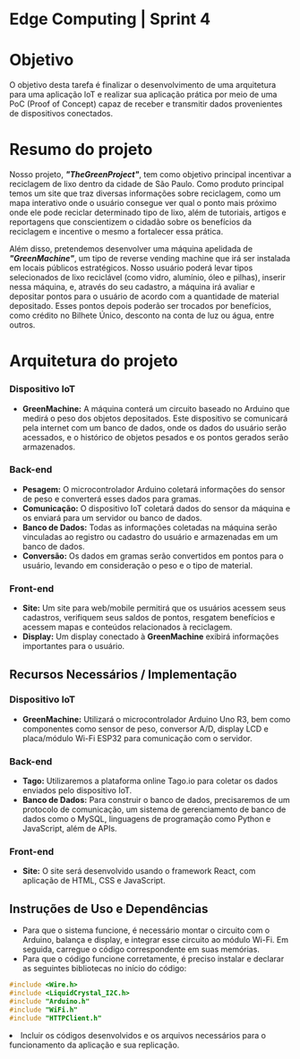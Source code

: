 # Edge Computing | Sprint 4

# Objetivo
O objetivo desta tarefa é finalizar o desenvolvimento de uma arquitetura para uma aplicação loT e realizar sua aplicação prática por meio de uma PoC (Proof of Concept) capaz de receber e transmitir dados provenientes de dispositivos conectados.

# Resumo do projeto
Nosso projeto, ***"TheGreenProject"***, tem como objetivo principal incentivar a reciclagem de lixo dentro da cidade de São Paulo. Como produto principal temos um site que traz diversas informações sobre reciclagem, como um mapa interativo onde o usuário consegue ver qual o ponto mais próximo onde ele pode reciclar determinado tipo de lixo, além de tutoriais, artigos e reportagens que conscientizem o cidadão sobre os benefícios da reciclagem e incentive o mesmo a fortalecer essa prática. 

Além disso, pretendemos desenvolver uma máquina apelidada de ***"GreenMachine"***, um tipo de reverse vending machine que irá ser instalada em locais públicos estratégicos. Nosso usuário poderá levar tipos selecionados de lixo reciclável (como vidro, alumínio, óleo e pilhas), inserir nessa máquina, e, através do seu cadastro, a máquina irá avaliar e depositar pontos para o usuário de acordo com a quantidade de material depositado. Esses pontos depois poderão ser trocados por benefícios, como crédito no Bilhete Único, desconto na conta de luz ou água, entre outros. 

# Arquitetura do projeto

### Dispositivo IoT

- **GreenMachine:** A máquina conterá um circuito baseado no Arduino que medirá o peso dos objetos depositados. Este dispositivo se comunicará pela internet com um banco de dados, onde os dados do usuário serão acessados, e o histórico de objetos pesados e os pontos gerados serão armazenados.

### Back-end

- **Pesagem:** O microcontrolador Arduino coletará informações do sensor de peso e converterá esses dados para gramas.
- **Comunicação:** O dispositivo IoT coletará dados do sensor da máquina e os enviará para um servidor ou banco de dados.
- **Banco de Dados:** Todas as informações coletadas na máquina serão vinculadas ao registro ou cadastro do usuário e armazenadas em um banco de dados.
- **Conversão:** Os dados em gramas serão convertidos em pontos para o usuário, levando em consideração o peso e o tipo de material.

### Front-end

- **Site:** Um site para web/mobile permitirá que os usuários acessem seus cadastros, verifiquem seus saldos de pontos, resgatem benefícios e acessem mapas e conteúdos relacionados à reciclagem.
- **Display:** Um display conectado à **GreenMachine** exibirá informações importantes para o usuário.

## Recursos Necessários / Implementação

### Dispositivo IoT

- **GreenMachine:** Utilizará o microcontrolador Arduino Uno R3, bem como componentes como sensor de peso, conversor A/D, display LCD e placa/módulo Wi-Fi ESP32 para comunicação com o servidor.

### Back-end

- **Tago:** Utilizaremos a plataforma online Tago.io para coletar os dados enviados pelo dispositivo IoT.
- **Banco de Dados:** Para construir o banco de dados, precisaremos de um protocolo de comunicação, um sistema de gerenciamento de banco de dados como o MySQL, linguagens de programação como Python e JavaScript, além de APIs.

### Front-end

- **Site:** O site será desenvolvido usando o framework React, com aplicação de HTML, CSS e JavaScript.

## Instruções de Uso e Dependências

- Para que o sistema funcione, é necessário montar o circuito com o Arduino, balança e display, e integrar esse circuito ao módulo Wi-Fi. Em seguida, carregue o código correspondente em suas memórias.
- Para que o código funcione corretamente, é preciso instalar e declarar as seguintes bibliotecas no início do código:

```c
#include <Wire.h>
#include <LiquidCrystal_I2C.h>
#include "Arduino.h"
#include "WiFi.h"
#include "HTTPClient.h"
```


  <li>Incluir os códigos desenvolvidos e os arquivos necessários para o funcionamento da aplicação e sua replicação.</li>
</details>
